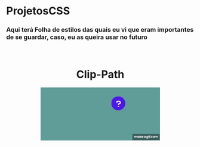 # ProjetosCSS
### Aqui terá Folha de estilos das quais eu vi que eram importantes de se guardar, caso, eu as queira usar no futuro

<br/>

<div align="center">
  <h1>Clip-Path</h1>
  <img src="imgs/css/ClipRound/Circle.gif">
</div>